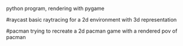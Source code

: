 python program, rendering with pygame

#raycast
basic raytracing for a 2d environment with 3d representation

#pacman
trying to recreate a 2d pacman game with a rendered pov of pacman
